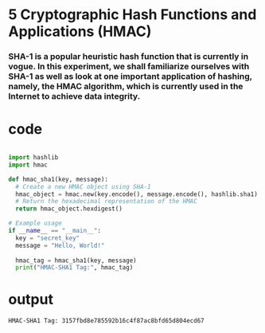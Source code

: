 # 5 Cryptographic Hash Functions and Applications (HMAC)

### SHA-1 is a popular heuristic hash function that is currently in vogue. In this experiment, we shall familiarize ourselves with SHA-1 as well as look at one important application of hashing, namely, the HMAC algorithm, which is currently used in the Internet to achieve data integrity.






# code 
  ```py

import hashlib
import hmac

def hmac_sha1(key, message):
    # Create a new HMAC object using SHA-1
    hmac_object = hmac.new(key.encode(), message.encode(), hashlib.sha1)
    # Return the hexadecimal representation of the HMAC
    return hmac_object.hexdigest()

# Example usage
if __name__ == "__main__":
    key = "secret_key"
    message = "Hello, World!"
    
    hmac_tag = hmac_sha1(key, message)
    print("HMAC-SHA1 Tag:", hmac_tag)


```

# output 

```
HMAC-SHA1 Tag: 3157fbd8e785592b16c4f87ac8bfd65d804ecd67
```






